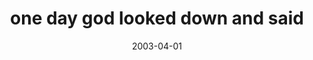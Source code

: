 ---
layout: base.njk
title : 'one day god looked down and said' 
view_title : 'one day god looked down and said' 
year : '2003' 
date : '2003-04-01' 
img_file : '/drawing/onedaygodlookeddownandsaid.png' 
html_file : 'onedaygodlookeddownandsaid' 
next_html : 'iwillmakemyown.html' 
year_order : '59' 
permalink : "title/{{html_file}}.html"
---